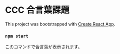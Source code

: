 # CCC 合言葉課題

This project was bootstrapped with [Create React App](https://github.com/facebook/create-react-app).

### `npm start`
このコマンドで合言葉が表示されます。